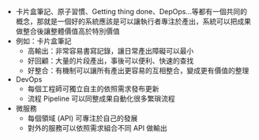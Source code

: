 - 卡片盒筆記、原子習慣、Getting thing done、DepOps...等都有一個共同的概念，那就是一個好的系統應該是可以讓執行者專注於產出，系統可以把成果做整合後讓整體價值高於特別價值
- 例如：卡片盒筆記
    - 高輸出：非常容易書寫記錄，讓日常產出障礙可以最小
    - 好回顧：大量的片段產出，事後可以便利、快速的查找
    - 好整合：有機制可以讓所有產出更容易的互相整合，變成更有價值的整理
- DevOps
    - 每個工程師可獨立自主的依照需求發布更新
    - 流程 Pipeline 可以同整成果自動化很多繁瑣流程
- 微服務
    - 每個領域 (API) 可專注於自己的發展
    - 對外的服務可以依照需求組合不同 API 做輸出
